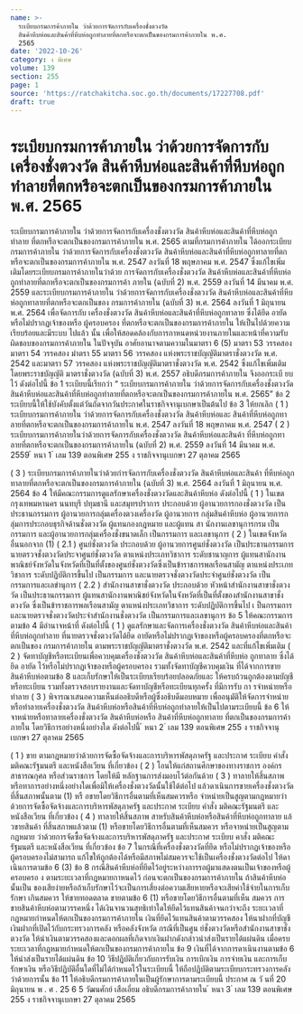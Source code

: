 ```yaml
---
name: >-
  ระเบียบกรมการค้าภายใน ว่าด้วยการจัดการกับเครื่องชั่งตวงวัด
  สินค้าหีบห่อและสินค้าที่หีบห่อถูกทำลายที่ตกหรือจะตกเป็นของกรมการค้าภายใน พ.ศ.
  2565
date: '2022-10-26'
category: ง พิเศษ
volume: 139
section: 255
page: 1
source: 'https://ratchakitcha.soc.go.th/documents/17227708.pdf'
draft: true
---
```


# ระเบียบกรมการค้าภายใน ว่าด้วยการจัดการกับเครื่องชั่งตวงวัด สินค้าหีบห่อและสินค้าที่หีบห่อถูกทำลายที่ตกหรือจะตกเป็นของกรมการค้าภายใน พ.ศ. 2565

ระเบียบกรมการค้าภายใน ว่าด้วยการจัดการกับเครื่องชั่งตวงวัด สินค้าหีบห่อและสินค้าที่หีบห่อถูกทำลาย ที่ตกหรือจะตกเป็นของกรมการค้าภายใน พ.ศ. 2565 ตามที่กรมการค้าภายใน ได้ออกระเบียบกรมการค้าภายใน ว่าด้วยการจัดการกับเครื่องชั่งตวงวัด สินค้าหีบห่อและสินค้าที่หีบห่อถูกทาลายที่ตกหรือจะตกเป็นของกรมการค้าภายใน พ.ศ. 2547 ลงวันที่ 18 พฤษภาคม พ.ศ. 2547 ซึ่งแก้ไขเพิ่มเติมโดยระเบียบกรมการค้าภายในว่าด้วย การจัดการกับเครื่องชั่งตวงวัด สินค้าหีบห่อและสินค้าที่หีบห่อถูกทำลายที่ตกหรือจะตกเป็นของกรมการค้า ภายใน (ฉบับที่ 2) พ.ศ. 2559 ลงวันที่ 14 มีนาคม พ.ศ. 2559 และระเบียบกรมการค้าภายใน ว่าด้วยการจัดการกับเครื่องชั่งตวงวัด สินค้าหีบห่อและสินค้าที่หีบ ห่อถูกทาลายที่ตกหรือจะตกเป็นของ กรมการค้าภายใน (ฉบับที่ 3) พ.ศ. 2564 ลงวันที่ 1 มิถุนายน พ.ศ. 2564 เพื่อจัดการกับ เครื่องชั่งตวงวัด สินค้าหีบห่อและสินค้าที่หีบห่อถูกทาลาย ซึ่งได้ยึด อายัด หรือไม่ปรากฏเจ้าของหรือ ผู้ครอบครอง ที่ตกหรือจะตกเป็นของกรมการค้าภายใน ให้เป็นไปด้วยความเรียบร้อยและมีระบบ ไปแล้ว นั้น เพื่อให้สอดคล้องกับการกาหนดหน่วยงานภายในและหน้าที่ความรับผิดชอบของกรมการค้าภายใน ในปัจจุบัน อาศัยอานาจตามความในมาตรา 6 (5) มาตรา 53 วรรคสอง มาตรา 54 วรรคสอง มำตรา 55 มาตรา 56 วรรคสอง แห่งพระราชบัญญัติมาตราชั่งตวงวัด พ.ศ. 2542 และมาตรา 57 วรรคสอง แห่งพระราชบัญญัติมาตราชั่งตวงวัด พ.ศ. 2542 ซึ่งแก้ไขเพิ่มเติมโดยพระราชบัญญัติ มาตราชั่งตวงวัด (ฉบับที่ 3) พ.ศ. 2557 อธิบดีกรมการค้าภายใน จึงออกระเบี ยบไว้ ดังต่อไปนี้ ข้อ 1 ระเบียบนี้เรียกว่า “ ระเบียบกรมการค้าภายใน ว่าด้วยการจัดการกับเครื่องชั่งตวงวัด สินค้าหีบห่อและสินค้าที่หีบห่อถูกทำลายที่ตกหรือจะตกเป็นของกรมการค้าภายใน พ.ศ. 2565” ข้อ 2 ระเบียบนี้ให้ใช้บังคับตั้งแต่วันถัดจากวันประกาศในราชกิจจานุเบกษาเป็นต้นไป ข้อ 3 ให้ยกเลิก ( 1 ) ระเบียบกรมการค้าภายใน ว่าด้วยการจัดการกับเครื่องชั่งตวงวัด สินค้าหีบห่อและ สินค้าที่หีบห่อถูกทาลายที่ตกหรือจะตกเป็นของกรมการค้าภายใน พ.ศ. 2547 ลงวันที่ 18 พฤษภาคม พ.ศ. 2547 ( 2 ) ระเบียบกรมการค้าภายในว่าด้วยการจัดการกับเครื่องชั่งตวงวัด สินค้าหีบห่อและสินค้า ที่หีบห่อถูกทาลายที่ตกหรือจะตกเป็นของกรมการค้าภายใน (ฉบับที่ 2) พ.ศ. 2559 ลงวันที่ 14 มีนาคม พ.ศ. 2559 ้ หนา 1 ่ เลม 139 ตอนพิเศษ 255 ง ราชกิจจานุเบกษา 27 ตุลาคม 2565

( 3 ) ระเบียบกรมการค้าภายในว่าด้วยกำรจัดการกับเครื่องชั่งตวงวัด สินค้าหีบห่อและสินค้า ที่หีบห่อถูกทาลายที่ตกหรือจะตกเป็นของกรมการค้าภายใน (ฉบับที่ 3) พ.ศ. 2564 ลงวันที่ 1 มิถุนายน พ.ศ. 2564 ข้อ 4 ให้มีคณะกรรมการดูแลรักษาเครื่องชั่งตวงวัดและสินค้าหีบห่อ ดังต่อไปนี้ ( 1 ) ในเขตกรุงเทพมหานคร นนทบุรี ปทุมธานี และสมุทรปราการ ประกอบด้วย ผู้อานวยการกองชั่งตวงวัด เป็นประธานกรรมการ ผู้อานวยการกลุ่มเครื่องตวงเครื่องวัด ผู้อานวยการ กลุ่มสินค้าหีบห่อ ผู้อานวยการกลุ่มการประกอบธุรกิจด้านชั่งตวงวัด ผู้แทนกองกฎหมาย และผู้แทน สา นักงานเลขานุการกรม เป็นกรรมการ และผู้อานวยการกลุ่มเครื่องชั่งขนาดเล็ก เป็นกรรมการ และเลขานุการ ( 2 ) ในเขตจังหวัดอื่นนอกจาก (1) ( 2.1 ) ศูนย์ชั่งตวงวัด ประกอบด้วย ผู้อานวยการศูนย์ชั่งตวงวัด เป็นประธานกรรมการ นายตรวจชั่งตวงวัดประจาศูนย์ชั่งตวงวัด ตาแหน่งประเภทวิชาการ ระดับชานาญการ ผู้แทนสานักงาน พาณิชย์จังหวัดในจังหวัดที่เป็นที่ตั้งของศูนย์ชั่งตวงวัดซึ่งเป็นข้าราชการพลเรือนสามัญ ตาแหน่งประเภท วิชาการ ระดับปฏิบัติการขึ้นไป เป็นกรรมการ และนายตรวจชั่งตวงวัดประจำศูนย์ชั่งตวงวัด เป็นกรรมการและเลขำนุการ ( 2.2 ) สำนักงานสาขาชั่งตวงวัด ประกอบด้วย หัวหน้าสำนักงานสาขาชั่งตวงวัด เป็นประธานกรรมการ ผู้แทนสานักงานพาณิชย์จังหวัดในจังหวัดที่เป็นที่ตั้งของสำนักงานสาขาชั่งตวงวัด ซึ่งเป็นข้าราชการพลเรือนสามัญ ตาแหน่งประเภทวิชาการ ระดับปฏิบัติการขึ้นไป เ ป็นกรรมการ และนายตรวจชั่งตวงวัดประจำสำนักงานชั่งตวงวัด เป็นกรรมการและเลขานุการ ข้อ 5 ให้คณะกรรมการตามข้อ 4 มีอำนาจหน้าที่ ดังต่อไปนี้ ( 1 ) ดูแลรักษาและจัดการเครื่องชั่งตวงวัด สินค้าหีบห่อและสินค้าที่หีบห่อถูกทำลาย ที่นายตรวจชั่งตวงวัดได้ยึด อายัดหรือไม่ปรากฏเจ้าของหรือผู้ครอบครองที่ตกหรือจะตกเป็นของ กรมการค้าภายใน ตามพระราชบัญญัติมาตราชั่งตวงวัด พ.ศ. 2542 และที่แก้ไขเพิ่มเติม ( 2 ) จัดทาบัญชีหรือทะเบียนเพื่อควบคุมเครื่องชั่งตวงวัด สินค้าหีบห่อและสินค้าที่หีบห่อ ถูกทาลาย ซึ่งได้ยึด อายัด ไว้หรือไม่ปรากฏเจ้าของหรือผู้ครอบครอง รวมทั้งจัดทาบัญชีควบคุมเงิน ที่ได้จากการขายสินค้าหีบห่อตามข้อ 8 และเก็บรักษาให้เป็นระเบียบเรียบร้อยปลอดภัยและ ให้ครบถ้วนถูกต้องตามบัญชีหรือทะเบียน รวมทั้งตรวจสอบรายงานและจัดทาบัญชีหรือทะเบียนทุกครั้ง ที่มีการรับ กา รจำหน่ายหรือทำลาย ( 3 ) พิจารณาเสนอความเห็นต่ออธิบดีหรือผู้ซึ่งอธิบดีมอบหมาย เพื่ออนุมัติให้จัดการจำหน่าย หรือทำลายเครื่องชั่งตวงวัด สินค้าหีบห่อหรือสินค้าที่หีบห่อถูกทำลายให้เป็นไปตามระเบียบนี้ ข้อ 6 ให้จาหน่ายหรือทาลายเครื่องชั่งตวงวัด สินค้าหีบห่อหรือ สินค้าที่หีบห่อถูกทาลาย ที่ตกเป็นของกรมการค้าภายใน โดยวิธีการอย่างหนึ่งอย่างใด ดังต่อไปนี้ ้ หนา 2 ่ เลม 139 ตอนพิเศษ 255 ง ราชกิจจานุเบกษา 27 ตุลาคม 2565

( 1 ) ขาย ตามกฎหมายว่าด้วยการจัดซื้อจัดจ้างและการบริหารพัสดุภาครัฐ และประกาศ ระเบียบ คำสั่ง มติคณะรัฐมนตรี และหนังสือเวียน ที่เกี่ยวข้อง ( 2 ) โอนให้แก่สถานศึกษาของทางราชการ องค์กรสาธารณกุศล หรือส่วนราชการ โดยให้มี หลักฐานการส่งมอบไว้ต่อกันด้วย ( 3 ) ทาลายให้สิ้นสภาพ หรือทาการอย่างหนึ่งอย่างใดเพื่อมิให้เครื่องชั่งตวงวัดนั้นใช้ได้ต่อไป แล้วดาเนินการขายเครื่องชั่งตวงวัดที่สิ้นสภาพนั้นตาม (1) หรื อขายโดยวิธีการอื่นตามที่เห็นสมควรหรือ จำหน่ายเป็นสูญตามกฎหมายว่าด้วยการจัดซื้อจัดจ้างและการบริหารพัสดุภาครัฐ และประกาศ ระเบียบ คำสั่ง มติคณะรัฐมนตรี และหนังสือเวียน ที่เกี่ยวข้อง ( 4 ) ทาลายให้สิ้นสภาพ สาหรับสินค้าหีบห่อหรือสินค้าที่หีบห่อถูกทาลาย แล้ วขายสินค้า ที่สิ้นสภาพแล้วตาม (1) หรือขายโดยวิธีการอื่นตามที่เห็นสมควร หรือจาหน่ายเป็นสูญตามกฎหมาย ว่าด้วยการจัดซื้อจัดจ้างและการบริหารพัสดุภาครัฐ และประกาศ ระเบียบ คาสั่ง มติคณะรัฐมนตรี และหนังสือเวียน ที่เกี่ยวข้อง ข้อ 7 ในกรณีที่เครื่องชั่งตวงวัดที่ยึด หรือไม่ปรากฏเจ้าของหรือผู้ครอบครองไม่สามารถ แก้ไขให้ถูกต้องได้หรือมีสภาพไม่สมควรจะใช้เป็นเครื่องชั่งตวงวัดต่อไป ให้ดาเนินการตามข้อ 6 (3) ข้อ 8 กรณีสินค้าหีบห่อที่ยึดไว้อยู่ระหว่างการรอผู้มาแสดงตนเป็นเจ้าของหรือผู้ครอบครอ ง ตามระยะเวลาที่กฎหมายกาหนดไว้ ก่อนจะตกเป็นของกรมการค้าภายใน ถ้าสินค้าหีบห่อนั้นเป็น ของเสียง่ายหรือถ้าเก็บรักษาไว้จะเป็นการเสี่ยงต่อความเสียหายหรือจะเสียค่าใช้จ่ายในการเก็บรักษา เกินสมควร ให้ขายทอดตลาด ขายตามข้อ 6 (1) หรือขายโดยวิธีการอื่นตามที่เห็น สมควร การขายสินค้าหีบห่อตามวรรคหนึ่ง ได้เงินจานวนสุทธิเท่าใดให้ยึดไว้แทนสินค้าจนกว่าจะถึง ระยะเวลาที่กฎหมายกำหนดให้ตกเป็นของกรมการค้าภายใน เงินที่ยึดไว้แทนสินค้าตามวรรคสอง ให้นาฝากที่บัญชีเงินฝากที่เปิดไว้กับกระทรวงการคลัง หรือคลังจังหวัด กรณีที่เป็นศูน ย์ชั่งตวงวัดหรือสำนักงานสาขาชั่งตวงวัด ให้นำเงินตามวรรคสองและดอกผลที่เกิดจากเงินฝากดังกล่าวนำส่งเป็นรายได้แผ่นดิน เมื่อครบระยะเวลาที่กฎหมายกำหนดให้ตกเป็นของกรมการค้าภายใน ข้อ 9 เงินที่ได้จากการดาเนินงานตามข้อ 6 ให้นำส่งเป็นรายได้แผ่นดิน ข้อ 10 วิธีปฏิบัติเกี่ยวกับการรับเงิน การเบิกเงิน การจ่ายเงิน และการเก็บรักษาเงิน หรือวิธีปฏิบัติอื่นใดที่ไม่ได้กำหนดไว้ในระเบียบนี้ ให้ถือปฏิบัติตามระเบียบกระทรวงการคลังว่าด้วยการนั้น ข้อ 11 ให้อธิบดีกรมการค้าภายในเป็นผู้รักษาการตามระเบียบนี้ ประกาศ ณ วั นที่ 20 มิถุนายน พ . ศ . 25 6 5 วัฒนศักย์ เสือเอี่ยม อธิบดีกรมการค้าภายใน ้ หนา 3 ่ เลม 139 ตอนพิเศษ 255 ง ราชกิจจานุเบกษา 27 ตุลาคม 2565

